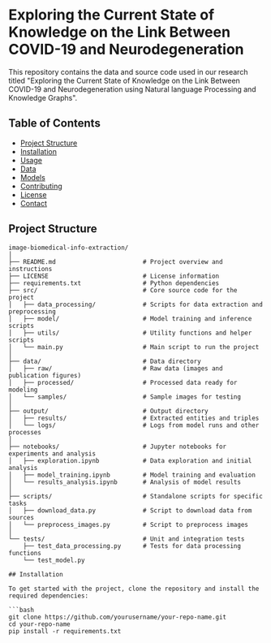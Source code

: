
# Exploring the Current State of Knowledge on the Link Between COVID-19 and Neurodegeneration
This repository contains the data and source code used in our research titled "Exploring the Current State of Knowledge on the Link Between COVID-19 and Neurodegeneration using Natural language Processing and Knowledge Graphs".

## Table of Contents

- [Project Structure](#project-structure)
- [Installation](#installation)
- [Usage](#usage)
- [Data](#data)
- [Models](#models)
- [Contributing](#contributing)
- [License](#license)
- [Contact](#contact)

## Project Structure

```plaintext
image-biomedical-info-extraction/
│
├── README.md                        # Project overview and instructions
├── LICENSE                          # License information
├── requirements.txt                 # Python dependencies
├── src/                             # Core source code for the project
│   ├── data_processing/             # Scripts for data extraction and preprocessing
│   ├── model/                       # Model training and inference scripts
│   ├── utils/                       # Utility functions and helper scripts
│   └── main.py                      # Main script to run the project
│
├── data/                            # Data directory
│   ├── raw/                         # Raw data (images and publication figures)
│   ├── processed/                   # Processed data ready for modeling
│   └── samples/                     # Sample images for testing
│
├── output/                          # Output directory
│   ├── results/                     # Extracted entities and triples
│   └── logs/                        # Logs from model runs and other processes
│
├── notebooks/                       # Jupyter notebooks for experiments and analysis
│   ├── exploration.ipynb            # Data exploration and initial analysis
│   ├── model_training.ipynb         # Model training and evaluation
│   └── results_analysis.ipynb       # Analysis of model results
│
├── scripts/                         # Standalone scripts for specific tasks
│   ├── download_data.py             # Script to download data from sources
│   └── preprocess_images.py         # Script to preprocess images
│
└── tests/                           # Unit and integration tests
    ├── test_data_processing.py      # Tests for data processing functions
    └── test_model.py  

## Installation

To get started with the project, clone the repository and install the required dependencies:

```bash
git clone https://github.com/yourusername/your-repo-name.git
cd your-repo-name
pip install -r requirements.txt
